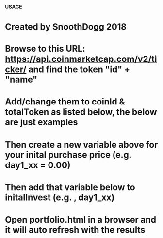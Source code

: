 ### USAGE ####
# Created by SnoothDogg 2018
# Browse to this URL: https://api.coinmarketcap.com/v2/ticker/ and find the token "id" + "name"
# Add/change them to coinId & totalToken as listed below, the below are just examples
# Then create a new variable above for your inital purchase price (e.g. day1_xx = 0.00)
# Then add that variable below to initalInvest (e.g. , day1_xx)
# Open portfolio.html in a browser and it will auto refresh with the results
